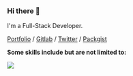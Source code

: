 ### Hi there 👋

I'm a Full-Stack Developer.

<a href="https://huseyinkhalil.de/" rel="noindex,nofollow">Portfolio</a>
/
<a href="https://gitlab.com/ronijan" rel="noindex,nofollow">Gitlab</a>
/
<a href="https://twitter.com/_ronijan" rel="noindex,nofollow">Twitter</a>
/
<a href="https://packagist.org/packages/ronijan/" rel="noindex,nofollow">Packgist</a>

__Some skills include but are not limited to:__

<img src="https://skillicons.dev/icons?i=php,symfony,laravel,vue,javascript,typescript,html,bootstrap,css,nodejs&theme=dark" />
